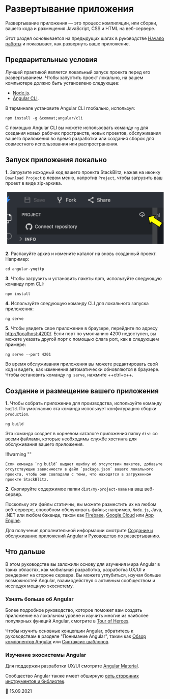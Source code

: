 # Развертывание приложения

Развертывание приложения — это процесс компиляции, или сборки, вашего кода и размещения JavaScript, CSS и HTML на веб-сервере.

Этот раздел основывается на предыдущих шагах в руководстве [Начало работы](start.md) и показывает, как развернуть ваше приложение.

## Предварительные условия

Лучшей практикой является локальный запуск проекта перед его развертыванием. Чтобы запустить проект локально, на вашем компьютере должно быть установлено следующее:

-   [Node.js](https://nodejs.org/en).
-   [Angular CLI](https://cli.angular.io).

В терминале установите Angular CLI глобально, используя:

```shell
npm install -g &commat;angular/cli
```

С помощью Angular CLI вы можете использовать команду `ng` для создания новых рабочих пространств, новых проектов, обслуживания вашего приложения во время разработки или создания сборок для совместного использования или распространения.

## Запуск приложения локально

**1.** Загрузите исходный код вашего проекта StackBlitz, нажав на иконку `Download Project` в левом меню, напротив `Project`, чтобы загрузить ваш проект в виде zip-архива.

![Скачать проект stackblitz](download-project.png)

**2.** Распакуйте архив и измените каталог на вновь созданный проект. Например:

```shell
cd angular-ynqttp
```

**3.** Чтобы загрузить и установить пакеты npm, используйте следующую команду npm CLI:

```shell
npm install
```

**4.** Используйте следующую команду CLI для локального запуска приложения:

```shell
ng serve
```

**5.** Чтобы увидеть свое приложение в браузере, перейдите по адресу [http://localhost:4200/](http://localhost:4200/). Если порт по умолчанию 4200 недоступен, вы можете указать другой порт с помощью флага port, как в следующем примере:

```shell
ng serve --port 4201
```

Во время обслуживания приложения вы можете редактировать свой код и видеть, как изменения автоматически обновляются в браузере. Чтобы остановить команду `ng serve`, нажмите ++ctrl+c++.

## Создание и размещение вашего приложения

**1.** Чтобы собрать приложение для производства, используйте команду `build`. По умолчанию эта команда использует конфигурацию сборки `production`.

```shell
ng build
```

Эта команда создает в корневом каталоге приложения папку `dist` со всеми файлами, которые необходимы службе хостинга для обслуживания вашего приложения.

!!!warning ""

    Если команда `ng build` выдает ошибку об отсутствии пакетов, добавьте отсутствующие зависимости в файл `package.json` вашего локального проекта, чтобы они совпадали с теми, что находятся в загруженном проекте StackBlitz.

**2.** Скопируйте содержимое папки `dist/my-project-name` на ваш веб-сервер.

Поскольку эти файлы статичны, вы можете разместить их на любом веб-сервере, способном обслуживать файлы; например, `Node.js`, Java, .NET или любом бэкенде, таком как [Firebase](https://firebase.google.com/docs/hosting), [Google Cloud](https://cloud.google.com/solutions/web-hosting) или [App Engine](https://cloud.google.com/appengine/docs/standard/python/getting-started/hosting-a-static-website).

Для получения дополнительной информации смотрите [Создание и обслуживание приложений Angular](build.md) и [Руководство по развертыванию](deployment.md).

## Что дальше

В этом руководстве вы заложили основу для изучения мира Angular в таких областях, как мобильная разработка, разработка UX/UI и рендеринг на стороне сервера. Вы можете углубиться, изучая больше возможностей Angular, взаимодействуя с активным сообществом и исследуя мощную экосистему.

### Узнать больше об Angular

Более подробное руководство, которое поможет вам создать приложение на локальном уровне и изучить многие из наиболее популярных функций Angular, смотрите в [Tour of Heroes](toh.md).

Чтобы изучить основные концепции Angular, обратитесь к руководствам в разделе "Понимание Angular", таким как [Обзор компонентов Angular](component-overview.md) или [Синтаксис шаблонов](template-syntax.md).

### Изучение экосистемы Angular

Для поддержки разработки UX/UI смотрите [Angular Material](https://material.angular.io/).

Сообщество Angular также имеет обширную [сеть сторонних инструментов и библиотек](https://angular.io/resources).

:date: 15.09.2021
